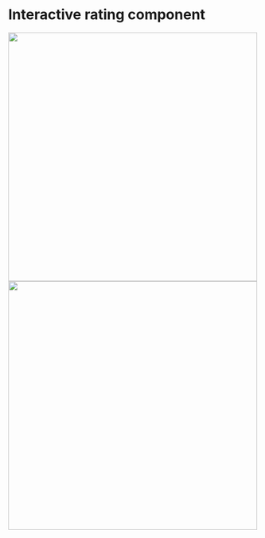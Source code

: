 
<h1>Interactive rating component</h1>

<img style="width:500px;" src="https://github.com/Diegokraus/interactive-rating-component/assets/80995860/073d5183-fb2e-42b8-adc3-be86c2e8e735">

<img style="width:500px;" src="https://github.com/Diegokraus/interactive-rating-component/assets/80995860/9fd01a14-ab38-482e-ba3c-08e4c22179e7">








